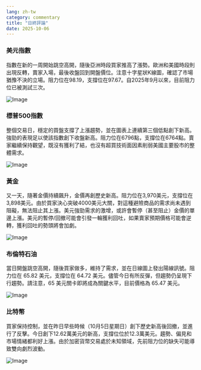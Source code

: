 ```yaml
---
lang: zh-tw
category: commentary
title: "日終評論"
date: 2025-10-06
---
```


### 美元指數

指數在新的一周開始跳空高開，隨後亞洲時段買家推高了漲勢。歐洲和美國時段則出現反轉，賣家入場，最後收盤回到開盤價位。注意十字星狀K線圖，確認了市場猶豫不決的立場。阻力位在98.19，支撐位在97.67。自2025年9月以來，目前阻力位已被測試三次。

![Image](https://markleighedu.github.io/img/Oct-2025/06-Oct-2025/usdindex.jpg)

### 標普500指數

整個交易日，穩定的買盤支撐了上漲趨勢，並在圖表上連續第三個低點創下新高。強勁的表現足以使該指數創下收盤新高。阻力位在6796點，支撐位在6764點。賣家繼續保持觀望，既沒有獲利了結，也沒有超買技術面因素削弱美國主要股市的整體需求。

![Image](https://markleighedu.github.io/img/Oct-2025/06-Oct-2025/sp500.jpg)

### 黃金

又一天，隨著金價持續飆升，金價再創歷史新高。阻力位在3,970美元，支撐位在3,898美元。由於買家決心突破4000美元大關，對這種避險商品的需求尚未遇到阻礙，無法阻止其上漲。美元強勁需求的激增，或許會暫停（甚至阻止）金價的單邊上漲。美元的暫停/回撤可能會引發一輪獲利回吐，如果賣家預期價格可能會逆轉，獲利回吐的勢頭將會加劇。

![Image](https://markleighedu.github.io/img/Oct-2025/06-Oct-2025/gold.jpg)

### 布倫特石油

當日開盤跳空高開，隨後買家做多，維持了需求，並在日線圖上發出陽線訊號。阻力位在 65.82 美元，支撐位在 64.72 美元。儘管今日有所反彈，但趨勢仍呈現下行趨勢。請注意，65 美元關卡即將成為關鍵水平，目前價格為 65.47 美元。

![Image](https://markleighedu.github.io/img/Oct-2025/06-Oct-2025/brentoil.jpg)

### 比特幣

買家保持控制，並在昨日早些時候（10月5日星期日）創下歷史新高後回撤，並進行了反擊。今日創下12.62萬美元的新高，支撐位位於12.3萬美元。趨勢、偏見和市場情緒都利好上漲。由於加密貨幣交易處於未知領域，先前阻力位的缺失可能導致雙向劇烈波動。

![Image](https://markleighedu.github.io/img/Oct-2025/06-Oct-2025/bitcoin.jpg)

